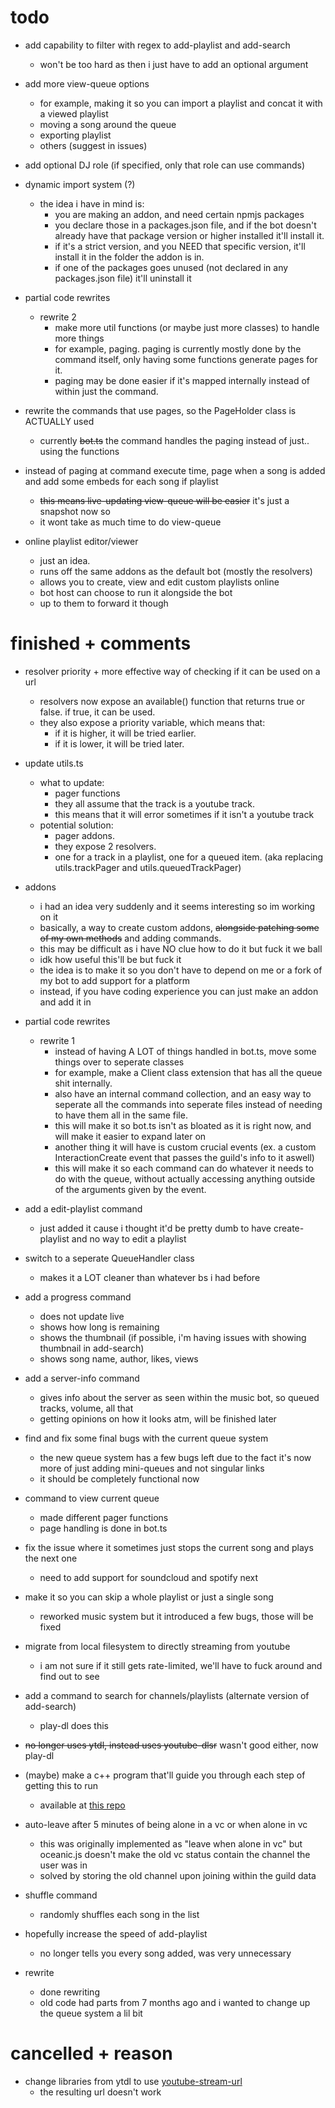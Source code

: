 # todo 

- add capability to filter with regex to add-playlist and add-search
  - won't be too hard as then i just have to add an optional argument

- add more view-queue options
  - for example, making it so you can import a playlist and concat it with a viewed playlist
  - moving a song around the queue
  - exporting playlist
  - others (suggest in issues)

- add optional DJ role (if specified, only that role can use commands)

- dynamic import system (?)
  - the idea i have in mind is:
    - you are making an addon, and need certain npmjs packages
    - you declare those in a packages.json file, and if the bot doesn't already have that package version or higher installed it'll install it.
    - if it's a strict version, and you NEED that specific version, it'll install it in the folder the addon is in.
    - if one of the packages goes unused (not declared in any packages.json file) it'll uninstall it

- partial code rewrites
  - rewrite 2
    - make more util functions (or maybe just more classes) to handle more things
    - for example, paging. paging is currently mostly done by the command itself, only having some functions generate pages for it.
    - paging may be done easier if it's mapped internally instead of within just the command.

- rewrite the commands that use pages, so the PageHolder class is ACTUALLY used
  - currently ~~bot.ts~~ the command handles the paging instead of just.. using the functions

- instead of paging at command execute time, page when a song is added and add some embeds for each song if playlist
  - ~~this means live-updating view-queue will be easier~~ it's just a snapshot now so
  - it wont take as much time to do view-queue

- online playlist editor/viewer
  - just an idea.
  - runs off the same addons as the default bot (mostly the resolvers)
  - allows you to create, view and edit custom playlists online
  - bot host can choose to run it alongside the bot
  - up to them to forward it though

# finished + comments

- resolver priority + more effective way of checking if it can be used on a url
  - resolvers now expose an available() function that returns true or false. if true, it can be used.
  - they also expose a priority variable, which means that:
    - if it is higher, it will be tried earlier.
    - if it is lower, it will be tried later.

- update utils.ts
  - what to update:
    - pager functions
    - they all assume that the track is a youtube track.
    - this means that it will error sometimes if it isn't a youtube track
  - potential solution:
    - pager addons.
    - they expose 2 resolvers.
    - one for a track in a playlist, one for a queued item. (aka replacing utils.trackPager and utils.queuedTrackPager)

- addons
  - i had an idea very suddenly and it seems interesting so im working on it
  - basically, a way to create custom addons, ~~alongside patching some of my own methods~~ and adding commands.
  - this may be difficult as i have NO clue how to do it but fuck it we ball
  - idk how useful this'll be but fuck it
  - the idea is to make it so you don't have to depend on me or a fork of my bot to add support for a platform
  - instead, if you have coding experience you can just make an addon and add it in

- partial code rewrites
  - rewrite 1
    - instead of having A LOT of things handled in bot.ts, move some things over to seperate classes
    - for example, make a Client class extension that has all the queue shit internally.
    - also have an internal command collection, and an easy way to seperate all the commands into seperate files instead of needing to have them all in the same file.
    - this will make it so bot.ts isn't as bloated as it is right now, and will make it easier to expand later on
    - another thing it will have is custom crucial events (ex. a custom InteractionCreate event that passes the guild's info to it aswell)
    - this will make it so each command can do whatever it needs to do with the queue, without actually accessing anything outside of the arguments given by the event.

- add a edit-playlist command
  - just added it cause i thought it'd be pretty dumb to have create-playlist and no way to edit a playlist

- switch to a seperate QueueHandler class
  - makes it a LOT cleaner than whatever bs i had before

- add a progress command
  - does not update live
  - shows how long is remaining
  - shows the thumbnail (if possible, i'm having issues with showing thumbnail in add-search)
  - shows song name, author, likes, views

- add a server-info command
  - gives info about the server as seen within the music bot, so queued tracks, volume, all that
  - getting opinions on how it looks atm, will be finished later

- find and fix some final bugs with the current queue system
    - the new queue system has a few bugs left due to the fact it's now more of just adding mini-queues and not singular links
    - it should be completely functional now

- command to view current queue
  - made different pager functions
  - page handling is done in bot.ts

- fix the issue where it sometimes just stops the current song and plays the next one
  - need to add support for soundcloud and spotify next

- make it so you can skip a whole playlist or just a single song
  - reworked music system but it introduced a few bugs, those will be fixed

- migrate from local filesystem to directly streaming from youtube 
  - i am not sure if it still gets rate-limited, we'll have to fuck around and find out to see

- add a command to search for channels/playlists (alternate version of add-search)
  - play-dl does this

- ~~no longer uses ytdl, instead uses youtube-dlsr~~ wasn't good either, now play-dl

- (maybe) make a c++ program that'll guide you through each step of getting this to run
  - available at [this repo](https://github.com/fheahdythdr/discord-music-bot-setup)

- auto-leave after 5 minutes of being alone in a vc or when alone in vc
  - this was originally implemented as "leave when alone in vc" but oceanic.js doesn't make the old vc status contain the channel the user was in
  - solved by storing the old channel upon joining within the guild data
  
- shuffle command
  - randomly shuffles each song in the list

- hopefully increase the speed of add-playlist
  - no longer tells you every song added, was very unnecessary

- rewrite
  - done rewriting
  - old code had parts from 7 months ago and i wanted to change up the queue system a lil bit

# cancelled + reason

- change libraries from ytdl to use [youtube-stream-url](https://www.npmjs.com/package/youtube-stream-url)
  - the resulting url doesn't work
